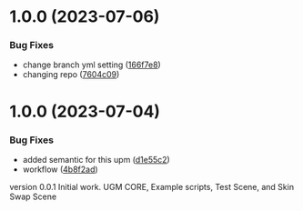 # 1.0.0 (2023-07-06)


### Bug Fixes

* change branch yml setting ([166f7e8](https://github.com/Universal-Game-Models/Unity-UPM/commit/166f7e82aa348308d0fdd74e0abbed9a17127559))
* changing repo ([7604c09](https://github.com/Universal-Game-Models/Unity-UPM/commit/7604c09c5bda71a4ba1ac01c7db7ce16d3a2c3e5))

# 1.0.0 (2023-07-04)


### Bug Fixes

* added semantic for this upm ([d1e55c2](https://github.com/Universal-Game-Models/Unity-SDK/commit/d1e55c26bdd3474983e93985a65d3f6c4e85a409))
* workflow ([4b8f2ad](https://github.com/Universal-Game-Models/Unity-SDK/commit/4b8f2ad28cb34ad378d000e839f1ab5e569d3c28))

version 0.0.1 Initial work. UGM CORE, Example scripts, Test Scene, and Skin Swap Scene
